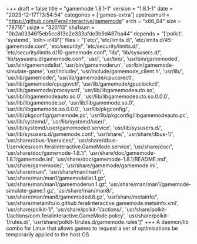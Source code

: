 +++
draft = false
title = "gamemode 1.8.1-1"
version = "1.8.1-1"
date = "2023-12-17T13:54:54"
categories = ['games-extra']
upstreamurl = "https://github.com/FeralInteractive/gamemode"
arch = "x86_64"
size = "78716"
usize = "320113"
sha1sum = "0b2a03346f5eb5cc813e2e333afde3b9d487ba44"
depends = "['polkit', 'systemd', 'inih>=r49']"
files = "['etc/', 'etc/limits.d/', 'etc/limits.d/45-gamemode.conf', 'etc/security/', 'etc/security/limits.d/', 'etc/security/limits.d/10-gamemode.conf', 'lib/', 'lib/sysusers.d/', 'lib/sysusers.d/gamemode.conf', 'usr/', 'usr/bin/', 'usr/bin/gamemoded', 'usr/bin/gamemodelist', 'usr/bin/gamemoderun', 'usr/bin/gamemode-simulate-game', 'usr/include/', 'usr/include/gamemode_client.h', 'usr/lib/', 'usr/lib/gamemode/', 'usr/lib/gamemode/cpucorectl', 'usr/lib/gamemode/cpugovctl', 'usr/lib/gamemode/gpuclockctl', 'usr/lib/gamemode/procsysctl', 'usr/lib/libgamemodeauto.so', 'usr/lib/libgamemodeauto.so.0', 'usr/lib/libgamemodeauto.so.0.0.0', 'usr/lib/libgamemode.so', 'usr/lib/libgamemode.so.0', 'usr/lib/libgamemode.so.0.0.0', 'usr/lib/pkgconfig/', 'usr/lib/pkgconfig/gamemode.pc', 'usr/lib/pkgconfig/libgamemodeauto.pc', 'usr/lib/systemd/', 'usr/lib/systemd/user/', 'usr/lib/systemd/user/gamemoded.service', 'usr/lib/sysusers.d/', 'usr/lib/sysusers.d/gamemode.conf', 'usr/share/', 'usr/share/dbus-1/', 'usr/share/dbus-1/services/', 'usr/share/dbus-1/services/com.feralinteractive.GameMode.service', 'usr/share/doc/', 'usr/share/doc/gamemode-1.8.1/', 'usr/share/doc/gamemode-1.8.1/gamemode.ini', 'usr/share/doc/gamemode-1.8.1/README.md', 'usr/share/gamemode/', 'usr/share/gamemode/gamemode.ini', 'usr/share/man/', 'usr/share/man/man1/', 'usr/share/man/man1/gamemodelist.1.gz', 'usr/share/man/man1/gamemoderun.1.gz', 'usr/share/man/man1/gamemode-simulate-game.1.gz', 'usr/share/man/man8/', 'usr/share/man/man8/gamemoded.8.gz', 'usr/share/metainfo/', 'usr/share/metainfo/io.github.feralinteractive.gamemode.metainfo.xml', 'usr/share/polkit-1/', 'usr/share/polkit-1/actions/', 'usr/share/polkit-1/actions/com.feralinteractive.GameMode.policy', 'usr/share/polkit-1/rules.d/', 'usr/share/polkit-1/rules.d/gamemode.rules']"
+++
A daemon/lib combo for Linux that allows games to request a set of optimisations be temporarily applied to the host OS